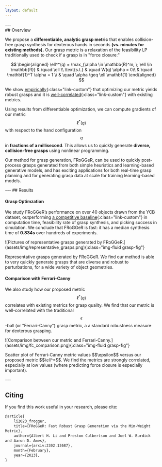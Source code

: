```yaml
---
layout: default
---
```



<div class="row justify-content-center font-weight-light mt-4">
<div class="col-md-10 col-12 text-justify">
---
<div class="bg-light py-2 px-4">
## Overview

We propose a **differentiable, analytic grasp metric** that enables collision-free grasp synthesis for dexterous hands in seconds **(vs. minutes for existing methods).** 
Our grasp metric is a relaxation of the feasibility LP traditionally used to check if a grasp is in "force closure:"


$$
\begin{aligned}
\ell^*(q) = \max_{\alpha \in \mathbb{R}^m, \; \ell \in \mathbb{R}} & \quad \ell \\
\text{s.t.} & \quad W(q) \alpha  = 0\\
& \quad \mathbf{1}^T \alpha = 1 \\
& \quad \alpha \geq \ell \mathbf{1}
\end{aligned}
$$

We show [empirically](https://arxiv.org/pdf/2302.13687.pdf#page=7){:class="link-custom"} that optimizing our metric yields robust grasps and it is [well-correlated](https://arxiv.org/pdf/2302.13687.pdf#page=4){:class="link-custom"}  with existing metrics.

Using results from differentiable optimization, we can compute gradients of our metric $$\ell^*(q)$$ with respect to the hand configuration $$q$$ in **fractions of a millisecond**.
This allows us to quickly generate **diverse, collision-free grasps** using nonlinear programming. 

Our method for grasp generation, FRoGGeR, can be used to quickly post-process grasps generated from both simple heuristics and learning-based generative models, and has exciting applications for both real-time grasp planning and 
for generating grasp data at scale for training learning-based models.
</div>
</div>
</div>

<div class="row justify-content-center font-weight-light">
<div class="col-md-10 col-12 text-justify">
<div class="py-2 px-4">
---
## Results


#### Grasp Optimzation
We study FRoGGeR’s performance on over 40 objects drawn from the YCB dataset,
outperforming [a competitive baseline](https://arxiv.org/pdf/2207.00195.pdf){:class="link-custom"}  in computation time, feasibility rate of 
grasp synthesis, and picking success in simulation. We conclude that FRoGGeR is fast: 
it has a median synthesis time of **0.834s** over hundreds of experiments.
</div>
</div>
</div>


<div class="row justify-content-center font-weight-light">
<div class="col-md-6 col-8 text-justify py-2 px-4">
![Pictures of representative grasps generated by FRoGGeR.](assets/img/representative_grasps.png){:class="img-fluid grasp-fig"}

<p class="caption">Representative grasps generated by FRoGGeR. We find our method is able to very quickly generate grasps that are diverse and robust to perturbations, for a wide variety of object geometries.</p>

</div>
</div>


<div class="row justify-content-center font-weight-light">
<div class="col-md-10 col-12 text-justify">
<div class="py-2 px-4">

#### Comparison with Ferrari-Canny

We also study how our proposed metric $$\ell^*(q)$$ correlates with existing metrics for grasp quality. We find that our metric is well-correlated with the traditional $$\epsilon$$-ball (or "Ferrari-Canny") grasp metric,
a a standard robustness measure for dexterous grasping.

</div>
</div>
</div>

<div class="row justify-content-center font-weight-light">
<div class="col-md-4 col-6 text-justify py-2 px-4">
![Comparison between our metric and Ferrari-Canny.](assets/img/fc_comparison.png){:class="img-fluid grasp-fig"}
</div>
</div>

<div class="row justify-content-center font-weight-light">
<div class="col-md-6 col-8 text-justify py-2 px-4">
<p class="caption">Scatter plot of Ferrari-Canny metric values $$\epsilon$$ versus our proposed metric $$\ell^*$$. We find the metrics are strongly correlated, especially at low values (where predicting force closure is especially important).</p>

</div>
</div>

<div class="row justify-content-center font-weight-light">
<div class="col-md-10 col-12 text-justify py-2 px-4">
---
<div class="py-2 px-4">

## Citing
If you find this work useful in your research, please cite:
</div>
</div>
</div>

<div class="row font-weight-light mb-4">
<div class="bg-light col-md-6 col-4 text-justify py-2 px-4 mb-4 mx-auto">

```
@article{
    li2023_frogger,
    title={FRoGGeR: Fast Robust Grasp Generation via the Min-Weight Metric},
    author={Albert H. Li and Preston Culbertson and Joel W. Burdick and Aaron D. Ames},
    journal={arxiv:2302.13687},
    month={February},
    year={2023},
}
```
</div>
</div>